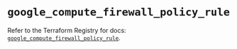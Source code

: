 # `google_compute_firewall_policy_rule`

Refer to the Terraform Registry for docs: [`google_compute_firewall_policy_rule`](https://registry.terraform.io/providers/hashicorp/google-beta/6.6.0/docs/resources/google_compute_firewall_policy_rule).
